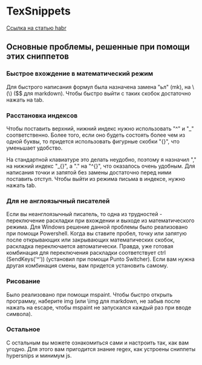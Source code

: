 # TexSnippets

[Ссылка на статью habr](https://habr.com/ru/post/711830/)

## Основные проблемы, решенные при помощи этих сниппетов

### Быстрое вхождение в математический режим

Для быстрого написания формул была назначена замена "ьл" (mk), на \\(\\) ($$ для markdown). Чтобы быстро выйти с таких скобок достаточно нажать на tab.

### Расстановка индексов

Чтобы поставить верхний, нижний индекс нужно использовать "^" и "_" соответственно. Более того, если оно будеть состоять более чем из одной буквы, то придется использовать фигурные скобки "{}", что уменьшает удобство.

На стандартной клавиатуре это делать неудобно, поэтому я назначил "," на нижний индекс "_{}", а "." на "^{}", что оказалось очень удобным. Для написания точки и запятой без замены достаточно перед ними поставить отступ. Чтобы выйти из режима письма в индексе, нужно нажать tab.

### Для не англоязычный писателей

Если вы неанглоязычный писатель, то одна из трудностей - переключение раскладки при вхождении и выходе из математического режима. Для Windows решение данной проблемы было реализовано при помощи Powershell. Когда вы ставите пробел, точку или запятую после открывающих или закрывающих математических скобок, раскладка переключается автоматически. Правда, уже готовая комбинация для переключения раскладки соответствует ctrl (SendKeys('^')) (установил при помощи Punto Switcher). Если вам нужна другая комбинация смены, вам придется установить самому.

### Рисование

Было реализовано при помощи mspaint. Чтобы быстро открыть программу, наберите img (или \img для markdown, не забыв после нажать на escape, чтобы mspaint не запускался каждый раз при вводе символа).

### Остальное

С остальным вы можете ознакомиться сами и настроить так, как вам угодно. Для этого вам пригодится знание regex, как устроены сниппеты hypersnips и минимум js.